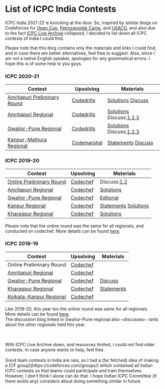 # List of ICPC India Contests

ICPC India 2021-22 is knocking at the door. So, inspired by similar blogs on Codeforces for [Open Cup](https://codeforces.com/blog/entry/84466), [Petrozavodsk Camp](https://codeforces.com/blog/entry/84489), and [USACO](https://codeforces.com/blog/entry/95032), and also due to the fact [ICPC Live Archive](https://icpcarchive.ecs.baylor.edu/) collapsed, I decided to list down all ICPC contests of India I could find. 

Please note that this blog contains only the materials and links I could find, and in case there are better alternatives, feel free to suggest. Also, since I am not a native English speaker, apologies for any grammatical errors. I hope this is of some help to you guys.

### ICPC 2020-21

| Contest | Upsolving | Materials |
|-|-|-|
|[Amritapuri Preliminary Round](https://icpc.global/regionals/finder/Asia-Amritapuri-First-Round-2020)| [Codedrills](https://codedrills.io/contests/icpc-amritapuri-2020-preliminary-round)| [Solutions](https://github.com/m-e-r-l-i-n/icpc-india/blob/main/src/ICPC%202020%20-%20India%20Prelims%20Solutions.pdf) [Discuss](https://codeforces.com/blog/entry/93632)|
|[Amritapuri Regional](https://icpc.global/regionals/finder/AMP-2020)| [Codedrills](https://codedrills.io/contests/icpc-amritapuri-2020-regional-round) | [Solutions](https://github.com/m-e-r-l-i-n/icpc-india/blob/main/src/ICPC%202020%20Amritapuri.pdf) Discuss:[1](https://codeforces.com/blog/entry/93818),[2](https://codeforces.com/blog/entry/93866),[3](https://codeforces.com/blog/entry/93878)|
|[Gwalior-Pune Regional](https://icpc.global/regionals/finder/ICPC-Gwalior-Pune-2020)| [Codedrills](https://codedrills.io/contests/icpc-gwalior-pune-2020-regional-round)| [Solutions](https://github.com/m-e-r-l-i-n/icpc-india/blob/main/src/ICPC%202020%20Gwalior-Pune.pdf) Discuss:[1](https://codeforces.com/blog/entry/93980),[2](https://codeforces.com/blog/entry/94001),[3](https://codeforces.com/blog/entry/94010)|
|[Kanpur-Mathura Regional](https://icpc.global/regionals/finder/Asia-Kanpur-Mathura-2020)|[Codemarshal](https://algo.codemarshal.org/contests/kanpur_2020)|[Statements](https://github.com/m-e-r-l-i-n/icpc-india/blob/main/src/problems2021.pdf) [Discuss](https://codeforces.com/blog/entry/94061)|


### ICPC 2019-20

| Contest | Upsolving | Materials |
|-|-|-|
|[Online Preliminary Round](https://icpc.global/regionals/finder/Gwalior-Pune-First-Round-2019)|[Codechef](https://www.codechef.com/ICPCIN19)|Discuss:[1](https://discuss.codechef.com/t/icpc-2019-online-round-discussion/41752),[2](https://codeforces.com/blog/entry/70681)|
|[Amritapuri Regional](https://icpc.global/regionals/finder/AMP-2019)|[Codechef](https://www.codechef.com/AM19MOS)|[Solutions](https://github.com/m-e-r-l-i-n/icpc-india/blob/main/src/ICPC%20Amritapuri%202019.pdf)|
|[Gwalior-Pune Regional](https://icpc.global/regionals/finder/ICPC-Gwalior-Pune-2019)|[Codechef](https://www.codechef.com/GW19MOS)|[Editorial](https://discuss.codechef.com/tag/gw19mos/)|
|[Kanpur Regional](https://icpc.global/regionals/finder/Asia-Kanpur-2019)|[Codechef](https://www.codechef.com/KA19MOS)|[Statements](https://github.com/m-e-r-l-i-n/icpc-india/blob/main/src/problems2019kanpur.pdf) [Solutions](https://github.com/m-e-r-l-i-n/icpc-india/blob/main/src/ICPC_Kanpur_2019___Problem_Discussion.pdf)|
|[Kharagpur Regional](https://icpc.global/regionals/finder/Kharagpur-2019)|[Codechef](https://www.codechef.com/KH19MOS)|[Solutions](https://github.com/m-e-r-l-i-n/icpc-india/blob/main/src/Problem_Discussion_2019_KGP.pdf)|

Please note that the online round was the same for all regionals, and conducted on codechef. More details can be found [here](https://www.codechef.com/icpc/2020).


### ICPC 2018-19
| Contest | Upsolving | Materials |
|-|-|-|
| Online Preliminary Round |[Codechef](https://www.codechef.com/ACMIND18)|&nbsp;|
|[Amritapuri Regional](https://icpc.global/regionals/finder/AMP-2018)|[Codechef](https://www.codechef.com/AMR18ROL)|&nbsp;|
|[Gwalior-Pune Regional](https://icpc.global/regionals/finder/ICPC-Gwalior-Pune-2018)|[Codechef](https://www.codechef.com/GWR18ROL)|[Discuss](https://codeforces.com/blog/entry/64033)|
|[Kharagpur Regional](https://icpc.global/regionals/finder/Kharagpur-2018)|[Codechef](https://www.codechef.com/KGP18ROL)|[Statements](https://github.com/m-e-r-l-i-n/icpc-india/blob/main/src/KGP2018PROBLEMS.pdf)|
|[Kolkata-Kanpur Regional](https://icpc.global/regionals/finder/ICPCKolkataKanpur-2018)|[Codechef](https://www.codechef.com/KOL18ROL)|&nbsp;|

Like 2019-20, this year too the online round was same for all regionals. More details can be found [here](https://www.codechef.com/icpc/2019).<br>
The discussion blog linked in Gwalior-Pune regional also ~discusses~ rants about the other regionals held this year.

<br>
<br>
With ICPC Live Archive down, and resources limited, I could not find older contests. In case anyone wants to help, feel free.<br><br>
Good team contests in India are rare, so I had a (far fetched) idea of making a [CF group](https://codeforces.com/groups/) which contained all Indian ICPC contests so that teams could participate and train themselves. However, I don't think I alone can do that. I hope Indian ICPC Committee (if there exists any) considers about doing something similar in future. 
